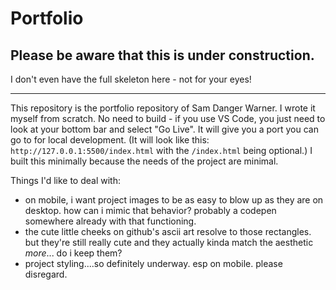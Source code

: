 # Portfolio

## Please be aware that this is under construction.

I don't even have the full skeleton here - not for your eyes!

-----

This repository is the portfolio repository of Sam Danger Warner. I wrote it myself from scratch. No need to build - if you use VS Code, you just need to look at your bottom bar and select "Go Live". It will give you a port you can go to for local development. (It will look like this: `http://127.0.0.1:5500/index.html` with the `/index.html` being optional.) I built this minimally because the needs of the project are minimal.

Things I'd like to deal with:
- on mobile, i want project images to be as easy to blow up as they are on desktop. how can i mimic that behavior? probably a codepen somewhere already with that functioning.
- the cute little cheeks on github's ascii art resolve to those rectangles. but they're still really cute and they actually kinda match the aesthetic *more*... do i keep them?
- project styling....so definitely underway. esp on mobile. please disregard.
